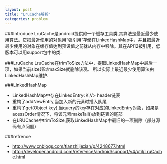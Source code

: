 ```yaml
---
layout: post
title: "LruCache解析"
categories: problem
---
```


###Introduce
LruCache是android提供的一个缓存工具类,其算法是最近最少使用算法。它把最近使用的对象用“强引用”存储在LinkedHashMap中，并且把最近最少使用的对象在缓存值达到预设值之前就从内存中移除。其在API12被引用，低版本可以用support包中的类.


###LruCache
LruCache在trimToSize方法中，提取LinkedHashMap中最后一项，如果当前size超过maxSize就删除该项。
所以实际上最近最少使用算法由LinkedHashMap维护.

###LinkedHashMap
* LinkedHashMap中存在LinkedEntry<K,V> header链表
* 重构了addNewEntry,当加入新的元素时插入队尾
* 重构了get(Object key),当query的key存在对应的LinkedEntry对象，如果是acessOrder情况下，将该元素makeTail()放到链表的尾部
* 在LRUCache中trimToSize,获取LinkedHashMap中最旧的一项删除（部分源码有点问题）


###refrence
* http://www.cnblogs.com/tianzhijiexian/p/4248677.html
* http://developer.android.com/reference/android/support/v4/util/LruCache.html
